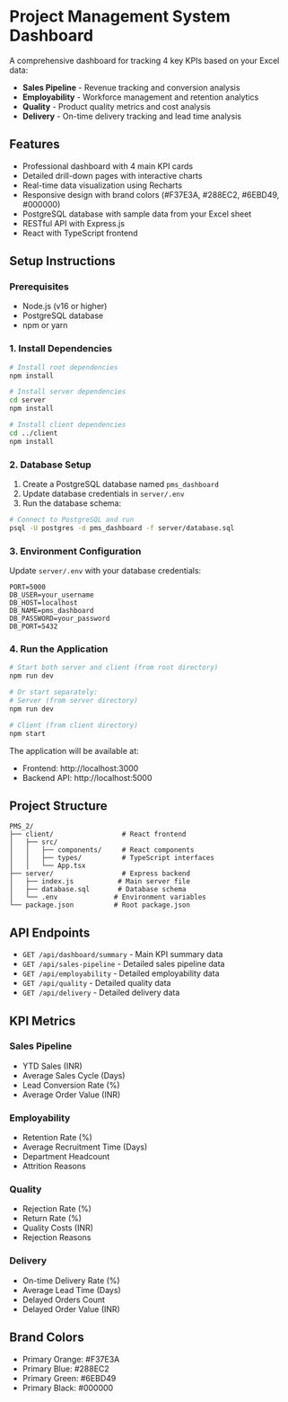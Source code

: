 # Project Management System Dashboard

A comprehensive dashboard for tracking 4 key KPIs based on your Excel data:
- **Sales Pipeline** - Revenue tracking and conversion analysis
- **Employability** - Workforce management and retention analytics  
- **Quality** - Product quality metrics and cost analysis
- **Delivery** - On-time delivery tracking and lead time analysis

## Features

- Professional dashboard with 4 main KPI cards
- Detailed drill-down pages with interactive charts
- Real-time data visualization using Recharts
- Responsive design with brand colors (#F37E3A, #288EC2, #6EBD49, #000000)
- PostgreSQL database with sample data from your Excel sheet
- RESTful API with Express.js
- React with TypeScript frontend

## Setup Instructions

### Prerequisites
- Node.js (v16 or higher)
- PostgreSQL database
- npm or yarn

### 1. Install Dependencies

```bash
# Install root dependencies
npm install

# Install server dependencies
cd server
npm install

# Install client dependencies
cd ../client
npm install
```

### 2. Database Setup

1. Create a PostgreSQL database named `pms_dashboard`
2. Update database credentials in `server/.env`
3. Run the database schema:

```bash
# Connect to PostgreSQL and run
psql -U postgres -d pms_dashboard -f server/database.sql
```

### 3. Environment Configuration

Update `server/.env` with your database credentials:

```env
PORT=5000
DB_USER=your_username
DB_HOST=localhost
DB_NAME=pms_dashboard
DB_PASSWORD=your_password
DB_PORT=5432
```

### 4. Run the Application

```bash
# Start both server and client (from root directory)
npm run dev

# Or start separately:
# Server (from server directory)
npm run dev

# Client (from client directory)  
npm start
```

The application will be available at:
- Frontend: http://localhost:3000
- Backend API: http://localhost:5000

## Project Structure

```
PMS_2/
├── client/                 # React frontend
│   ├── src/
│   │   ├── components/     # React components
│   │   ├── types/          # TypeScript interfaces
│   │   └── App.tsx
├── server/                 # Express backend
│   ├── index.js           # Main server file
│   ├── database.sql       # Database schema
│   └── .env              # Environment variables
└── package.json          # Root package.json
```

## API Endpoints

- `GET /api/dashboard/summary` - Main KPI summary data
- `GET /api/sales-pipeline` - Detailed sales pipeline data
- `GET /api/employability` - Detailed employability data
- `GET /api/quality` - Detailed quality data
- `GET /api/delivery` - Detailed delivery data

## KPI Metrics

### Sales Pipeline
- YTD Sales (INR)
- Average Sales Cycle (Days)
- Lead Conversion Rate (%)
- Average Order Value (INR)

### Employability  
- Retention Rate (%)
- Average Recruitment Time (Days)
- Department Headcount
- Attrition Reasons

### Quality
- Rejection Rate (%)
- Return Rate (%)
- Quality Costs (INR)
- Rejection Reasons

### Delivery
- On-time Delivery Rate (%)
- Average Lead Time (Days)
- Delayed Orders Count
- Delayed Order Value (INR)

## Brand Colors
- Primary Orange: #F37E3A
- Primary Blue: #288EC2  
- Primary Green: #6EBD49
- Primary Black: #000000